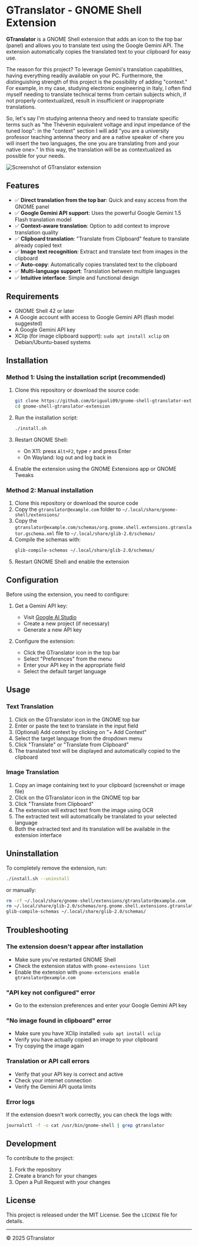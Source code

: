 # GTranslator - GNOME Shell Extension

**GTranslator** is a GNOME Shell extension that adds an icon to the top bar (panel) and allows you to translate text using the Google Gemini API. The extension automatically copies the translated text to your clipboard for easy use.

The reason for this project? To leverage Gemini's translation capabilities, having everything readily available on your PC.  Furthermore, the distinguishing strength of this project is the possibility of adding "context." For example, in my case, studying electronic engineering in Italy, I often find myself needing to translate technical terms from certain subjects which, if not properly contextualized, result in insufficient or inappropriate translations.

So, let's say I'm studying antenna theory and need to translate specific terms such as "the Thévenin equivalent voltage and input impedance of the tuned loop": in the "context" section I will add "you are a university professor teaching antenna theory and are a native speaker of <here you will insert the two languages, the one you are translating from and your native one>." In this way, the translation will be as contextualized as possible for your needs.


![Screenshot of GTranslator extension](screenshot.png)

## Features

- ✅ **Direct translation from the top bar**: Quick and easy access from the GNOME panel
- ✅ **Google Gemini API support**: Uses the powerful Google Gemini 1.5 Flash translation model
- ✅ **Context-aware translation**: Option to add context to improve translation quality
- ✅ **Clipboard translation**: "Translate from Clipboard" feature to translate already copied text
- ✅ **Image text recognition**: Extract and translate text from images in the clipboard
- ✅ **Auto-copy**: Automatically copies translated text to the clipboard
- ✅ **Multi-language support**: Translation between multiple languages
- ✅ **Intuitive interface**: Simple and functional design

## Requirements

- GNOME Shell 42 or later
- A Google account with access to Google Gemini API (flash model suggested)
- A Google Gemini API key
- XClip (for image clipboard support): `sudo apt install xclip` on Debian/Ubuntu-based systems

## Installation

### Method 1: Using the installation script (recommended)

1. Clone this repository or download the source code:
   ```bash
   git clone https://github.com/Griguoli09/gnome-shell-gtranslator-extension.git
   cd gnome-shell-gtranslator-extension
   ```

2. Run the installation script:
   ```bash
   ./install.sh
   ```

3. Restart GNOME Shell:
   - On X11: press `Alt+F2`, type `r` and press Enter
   - On Wayland: log out and log back in

4. Enable the extension using the GNOME Extensions app or GNOME Tweaks

### Method 2: Manual installation

1. Clone this repository or download the source code
2. Copy the `gtranslator@example.com` folder to `~/.local/share/gnome-shell/extensions/`
3. Copy the `gtranslator@example.com/schemas/org.gnome.shell.extensions.gtranslator.gschema.xml` file to `~/.local/share/glib-2.0/schemas/`
4. Compile the schemas with:
   ```bash
   glib-compile-schemas ~/.local/share/glib-2.0/schemas/
   ```
5. Restart GNOME Shell and enable the extension

## Configuration

Before using the extension, you need to configure:

1. Get a Gemini API key:
   - Visit [Google AI Studio](https://makersuite.google.com/app/apikey)
   - Create a new project (if necessary)
   - Generate a new API key

2. Configure the extension:
   - Click the GTranslator icon in the top bar
   - Select "Preferences" from the menu
   - Enter your API key in the appropriate field
   - Select the default target language

## Usage

### Text Translation
1. Click on the GTranslator icon in the GNOME top bar
2. Enter or paste the text to translate in the input field
3. (Optional) Add context by clicking on "+ Add Context"
4. Select the target language from the dropdown menu
5. Click "Translate" or "Translate from Clipboard"
6. The translated text will be displayed and automatically copied to the clipboard

### Image Translation
1. Copy an image containing text to your clipboard (screenshot or image file)
2. Click on the GTranslator icon in the GNOME top bar
3. Click "Translate from Clipboard"
4. The extension will extract text from the image using OCR
5. The extracted text will automatically be translated to your selected language
6. Both the extracted text and its translation will be available in the extension interface

## Uninstallation

To completely remove the extension, run:

```bash
./install.sh --uninstall
```

or manually:

```bash
rm -rf ~/.local/share/gnome-shell/extensions/gtranslator@example.com
rm ~/.local/share/glib-2.0/schemas/org.gnome.shell.extensions.gtranslator.gschema.xml
glib-compile-schemas ~/.local/share/glib-2.0/schemas/
```

## Troubleshooting

### The extension doesn't appear after installation
- Make sure you've restarted GNOME Shell
- Check the extension status with `gnome-extensions list`
- Enable the extension with `gnome-extensions enable gtranslator@example.com`

### "API key not configured" error
- Go to the extension preferences and enter your Google Gemini API key

### "No image found in clipboard" error
- Make sure you have XClip installed: `sudo apt install xclip`
- Verify you have actually copied an image to your clipboard
- Try copying the image again

### Translation or API call errors
- Verify that your API key is correct and active
- Check your internet connection
- Verify the Gemini API quota limits

### Error logs
If the extension doesn't work correctly, you can check the logs with:
```bash
journalctl -f -o cat /usr/bin/gnome-shell | grep gtranslator
```

## Development

To contribute to the project:

1. Fork the repository
2. Create a branch for your changes
3. Open a Pull Request with your changes

## License

This project is released under the MIT License. See the `LICENSE` file for details.

---

© 2025 GTranslator
